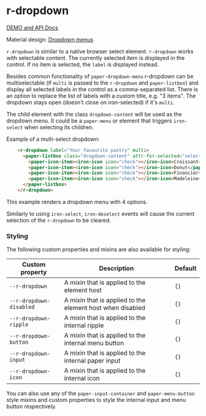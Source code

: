 # r-dropdown

[DEMO and API Docs](http://jahglow.github.io/r-dropdown)

Material design: [Dropdown menus](https://www.google.com/design/spec/components/buttons.html#buttons-dropdown-buttons)

`r-dropdown` is similar to a native browser select element.
`r-dropdown` works with selectable content. The currently selected
item is displayed in the control. If no item is selected, the `label` is
displayed instead.

Besides common functionality of `paper-dropdown-menu` r-dropdown can be multiselectable (if `multi` is passed to the `r-dropdown` and `paper-listbox`)
 and display all selected labels in the control as a comma-separated list. There is an option to replace the list of labels with a custom title, e.g. "3 items".
 The dropdown stays open (doesn't close on iron-selected) if it's `multi`.

The child element with the class `dropdown-content` will be used as the dropdown
menu. It could be a `paper-menu` or element that triggers `iron-select` when
selecting its children.

Example of a multi-select dropdown:
```html
    <r-dropdown label="Your favourite pastry" multi>
      <paper-listbox class="dropdown-content" attr-for-selected="selected" multi>
        <paper-icon-item><iron-icon icon="check"></iron-icon>Croissant</paper-item>
        <paper-icon-item><iron-icon icon="check"></iron-icon>Donut</paper-item>
        <paper-icon-item><iron-icon icon="check"></iron-icon>Financier</paper-item>
        <paper-icon-item><iron-icon icon="check"></iron-icon>Madeleine</paper-item>
      </paper-listbox>
    </r-dropdown>
```
This example renders a dropdown menu with 4 options.

Similarly to using `iron-select`, `iron-deselect` events will cause the
current selection of the `r-dropdown` to be cleared.

### Styling

The following custom properties and mixins are also available for styling:

Custom property | Description | Default
----------------|-------------|----------
`--r-dropdown` | A mixin that is applied to the element host | `{}`
`--r-dropdown-disabled` | A mixin that is applied to the element host when disabled | `{}`
`--r-dropdown-ripple` | A mixin that is applied to the internal ripple | `{}`
`--r-dropdown-button` | A mixin that is applied to the internal menu button | `{}`
`--r-dropdown-input` | A mixin that is applied to the internal paper input | `{}`
`--r-dropdown-icon` | A mixin that is applied to the internal icon | `{}`

You can also use any of the `paper-input-container` and `paper-menu-button`
style mixins and custom properties to style the internal input and menu button
respectively.
